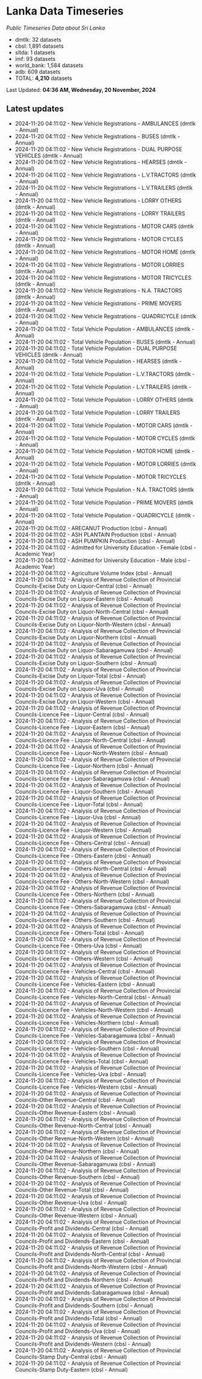 # Lanka Data Timeseries
*Public Timeseries Data about Sri Lanka*

* dmtlk: 32 datasets
* cbsl: 1,891 datasets
* sltda: 1 datasets
* imf: 93 datasets
* world_bank: 1,584 datasets
* adb: 609 datasets
* TOTAL: **4,210** datasets

Last Updated: **04:36 AM, Wednesday, 20 November, 2024**

## Latest updates

* 2024-11-20 04:11:02 - New Vehicle Registrations - AMBULANCES (dmtlk - Annual)
* 2024-11-20 04:11:02 - New Vehicle Registrations - BUSES (dmtlk - Annual)
* 2024-11-20 04:11:02 - New Vehicle Registrations - DUAL PURPOSE VEHICLES (dmtlk - Annual)
* 2024-11-20 04:11:02 - New Vehicle Registrations - HEARSES (dmtlk - Annual)
* 2024-11-20 04:11:02 - New Vehicle Registrations - L.V.TRACTORS (dmtlk - Annual)
* 2024-11-20 04:11:02 - New Vehicle Registrations - L.V.TRAILERS (dmtlk - Annual)
* 2024-11-20 04:11:02 - New Vehicle Registrations - LORRY OTHERS (dmtlk - Annual)
* 2024-11-20 04:11:02 - New Vehicle Registrations - LORRY TRAILERS (dmtlk - Annual)
* 2024-11-20 04:11:02 - New Vehicle Registrations - MOTOR CARS (dmtlk - Annual)
* 2024-11-20 04:11:02 - New Vehicle Registrations - MOTOR CYCLES (dmtlk - Annual)
* 2024-11-20 04:11:02 - New Vehicle Registrations - MOTOR HOME (dmtlk - Annual)
* 2024-11-20 04:11:02 - New Vehicle Registrations - MOTOR LORRIES (dmtlk - Annual)
* 2024-11-20 04:11:02 - New Vehicle Registrations - MOTOR TRICYCLES (dmtlk - Annual)
* 2024-11-20 04:11:02 - New Vehicle Registrations - N.A. TRACTORS (dmtlk - Annual)
* 2024-11-20 04:11:02 - New Vehicle Registrations - PRIME MOVERS (dmtlk - Annual)
* 2024-11-20 04:11:02 - New Vehicle Registrations - QUADRICYCLE (dmtlk - Annual)
* 2024-11-20 04:11:02 - Total Vehicle Population - AMBULANCES (dmtlk - Annual)
* 2024-11-20 04:11:02 - Total Vehicle Population - BUSES (dmtlk - Annual)
* 2024-11-20 04:11:02 - Total Vehicle Population - DUAL PURPOSE VEHICLES (dmtlk - Annual)
* 2024-11-20 04:11:02 - Total Vehicle Population - HEARSES (dmtlk - Annual)
* 2024-11-20 04:11:02 - Total Vehicle Population - L.V.TRACTORS (dmtlk - Annual)
* 2024-11-20 04:11:02 - Total Vehicle Population - L.V.TRAILERS (dmtlk - Annual)
* 2024-11-20 04:11:02 - Total Vehicle Population - LORRY OTHERS (dmtlk - Annual)
* 2024-11-20 04:11:02 - Total Vehicle Population - LORRY TRAILERS (dmtlk - Annual)
* 2024-11-20 04:11:02 - Total Vehicle Population - MOTOR CARS (dmtlk - Annual)
* 2024-11-20 04:11:02 - Total Vehicle Population - MOTOR CYCLES (dmtlk - Annual)
* 2024-11-20 04:11:02 - Total Vehicle Population - MOTOR HOME (dmtlk - Annual)
* 2024-11-20 04:11:02 - Total Vehicle Population - MOTOR LORRIES (dmtlk - Annual)
* 2024-11-20 04:11:02 - Total Vehicle Population - MOTOR TRICYCLES (dmtlk - Annual)
* 2024-11-20 04:11:02 - Total Vehicle Population - N.A. TRACTORS (dmtlk - Annual)
* 2024-11-20 04:11:02 - Total Vehicle Population - PRIME MOVERS (dmtlk - Annual)
* 2024-11-20 04:11:02 - Total Vehicle Population - QUADRICYCLE (dmtlk - Annual)
* 2024-11-20 04:11:02 - ARECANUT Production (cbsl - Annual)
* 2024-11-20 04:11:02 - ASH PLANTAIN Production (cbsl - Annual)
* 2024-11-20 04:11:02 - ASH PUMPKIN Production (cbsl - Annual)
* 2024-11-20 04:11:02 - Admitted for University Education - Female (cbsl - Academic Year)
* 2024-11-20 04:11:02 - Admitted for University Education - Male (cbsl - Academic Year)
* 2024-11-20 04:11:02 - Agriculture Volume Index (cbsl - Annual)
* 2024-11-20 04:11:02 - Analysis of Revenue Collection of Provincial Councils-Excise Duty on Liquor-Central (cbsl - Annual)
* 2024-11-20 04:11:02 - Analysis of Revenue Collection of Provincial Councils-Excise Duty on Liquor-Eastern (cbsl - Annual)
* 2024-11-20 04:11:02 - Analysis of Revenue Collection of Provincial Councils-Excise Duty on Liquor-North-Central (cbsl - Annual)
* 2024-11-20 04:11:02 - Analysis of Revenue Collection of Provincial Councils-Excise Duty on Liquor-North-Western (cbsl - Annual)
* 2024-11-20 04:11:02 - Analysis of Revenue Collection of Provincial Councils-Excise Duty on Liquor-Northern (cbsl - Annual)
* 2024-11-20 04:11:02 - Analysis of Revenue Collection of Provincial Councils-Excise Duty on Liquor-Sabaragamuwa (cbsl - Annual)
* 2024-11-20 04:11:02 - Analysis of Revenue Collection of Provincial Councils-Excise Duty on Liquor-Southern (cbsl - Annual)
* 2024-11-20 04:11:02 - Analysis of Revenue Collection of Provincial Councils-Excise Duty on Liquor-Total (cbsl - Annual)
* 2024-11-20 04:11:02 - Analysis of Revenue Collection of Provincial Councils-Excise Duty on Liquor-Uva (cbsl - Annual)
* 2024-11-20 04:11:02 - Analysis of Revenue Collection of Provincial Councils-Excise Duty on Liquor-Western (cbsl - Annual)
* 2024-11-20 04:11:02 - Analysis of Revenue Collection of Provincial Councils-Licence Fee - Liquor-Central (cbsl - Annual)
* 2024-11-20 04:11:02 - Analysis of Revenue Collection of Provincial Councils-Licence Fee - Liquor-Eastern (cbsl - Annual)
* 2024-11-20 04:11:02 - Analysis of Revenue Collection of Provincial Councils-Licence Fee - Liquor-North-Central (cbsl - Annual)
* 2024-11-20 04:11:02 - Analysis of Revenue Collection of Provincial Councils-Licence Fee - Liquor-North-Western (cbsl - Annual)
* 2024-11-20 04:11:02 - Analysis of Revenue Collection of Provincial Councils-Licence Fee - Liquor-Northern (cbsl - Annual)
* 2024-11-20 04:11:02 - Analysis of Revenue Collection of Provincial Councils-Licence Fee - Liquor-Sabaragamuwa (cbsl - Annual)
* 2024-11-20 04:11:02 - Analysis of Revenue Collection of Provincial Councils-Licence Fee - Liquor-Southern (cbsl - Annual)
* 2024-11-20 04:11:02 - Analysis of Revenue Collection of Provincial Councils-Licence Fee - Liquor-Total (cbsl - Annual)
* 2024-11-20 04:11:02 - Analysis of Revenue Collection of Provincial Councils-Licence Fee - Liquor-Uva (cbsl - Annual)
* 2024-11-20 04:11:02 - Analysis of Revenue Collection of Provincial Councils-Licence Fee - Liquor-Western (cbsl - Annual)
* 2024-11-20 04:11:02 - Analysis of Revenue Collection of Provincial Councils-Licence Fee - Others-Central (cbsl - Annual)
* 2024-11-20 04:11:02 - Analysis of Revenue Collection of Provincial Councils-Licence Fee - Others-Eastern (cbsl - Annual)
* 2024-11-20 04:11:02 - Analysis of Revenue Collection of Provincial Councils-Licence Fee - Others-North-Central (cbsl - Annual)
* 2024-11-20 04:11:02 - Analysis of Revenue Collection of Provincial Councils-Licence Fee - Others-North-Western (cbsl - Annual)
* 2024-11-20 04:11:02 - Analysis of Revenue Collection of Provincial Councils-Licence Fee - Others-Northern (cbsl - Annual)
* 2024-11-20 04:11:02 - Analysis of Revenue Collection of Provincial Councils-Licence Fee - Others-Sabaragamuwa (cbsl - Annual)
* 2024-11-20 04:11:02 - Analysis of Revenue Collection of Provincial Councils-Licence Fee - Others-Southern (cbsl - Annual)
* 2024-11-20 04:11:02 - Analysis of Revenue Collection of Provincial Councils-Licence Fee - Others-Total (cbsl - Annual)
* 2024-11-20 04:11:02 - Analysis of Revenue Collection of Provincial Councils-Licence Fee - Others-Uva (cbsl - Annual)
* 2024-11-20 04:11:02 - Analysis of Revenue Collection of Provincial Councils-Licence Fee - Others-Western (cbsl - Annual)
* 2024-11-20 04:11:02 - Analysis of Revenue Collection of Provincial Councils-Licence Fee - Vehicles-Central (cbsl - Annual)
* 2024-11-20 04:11:02 - Analysis of Revenue Collection of Provincial Councils-Licence Fee - Vehicles-Eastern (cbsl - Annual)
* 2024-11-20 04:11:02 - Analysis of Revenue Collection of Provincial Councils-Licence Fee - Vehicles-North-Central (cbsl - Annual)
* 2024-11-20 04:11:02 - Analysis of Revenue Collection of Provincial Councils-Licence Fee - Vehicles-North-Western (cbsl - Annual)
* 2024-11-20 04:11:02 - Analysis of Revenue Collection of Provincial Councils-Licence Fee - Vehicles-Northern (cbsl - Annual)
* 2024-11-20 04:11:02 - Analysis of Revenue Collection of Provincial Councils-Licence Fee - Vehicles-Sabaragamuwa (cbsl - Annual)
* 2024-11-20 04:11:02 - Analysis of Revenue Collection of Provincial Councils-Licence Fee - Vehicles-Southern (cbsl - Annual)
* 2024-11-20 04:11:02 - Analysis of Revenue Collection of Provincial Councils-Licence Fee - Vehicles-Total (cbsl - Annual)
* 2024-11-20 04:11:02 - Analysis of Revenue Collection of Provincial Councils-Licence Fee - Vehicles-Uva (cbsl - Annual)
* 2024-11-20 04:11:02 - Analysis of Revenue Collection of Provincial Councils-Licence Fee - Vehicles-Western (cbsl - Annual)
* 2024-11-20 04:11:02 - Analysis of Revenue Collection of Provincial Councils-Other Revenue-Central (cbsl - Annual)
* 2024-11-20 04:11:02 - Analysis of Revenue Collection of Provincial Councils-Other Revenue-Eastern (cbsl - Annual)
* 2024-11-20 04:11:02 - Analysis of Revenue Collection of Provincial Councils-Other Revenue-North-Central (cbsl - Annual)
* 2024-11-20 04:11:02 - Analysis of Revenue Collection of Provincial Councils-Other Revenue-North-Western (cbsl - Annual)
* 2024-11-20 04:11:02 - Analysis of Revenue Collection of Provincial Councils-Other Revenue-Northern (cbsl - Annual)
* 2024-11-20 04:11:02 - Analysis of Revenue Collection of Provincial Councils-Other Revenue-Sabaragamuwa (cbsl - Annual)
* 2024-11-20 04:11:02 - Analysis of Revenue Collection of Provincial Councils-Other Revenue-Southern (cbsl - Annual)
* 2024-11-20 04:11:02 - Analysis of Revenue Collection of Provincial Councils-Other Revenue-Total (cbsl - Annual)
* 2024-11-20 04:11:02 - Analysis of Revenue Collection of Provincial Councils-Other Revenue-Uva (cbsl - Annual)
* 2024-11-20 04:11:02 - Analysis of Revenue Collection of Provincial Councils-Other Revenue-Western (cbsl - Annual)
* 2024-11-20 04:11:02 - Analysis of Revenue Collection of Provincial Councils-Profit and Dividends-Central (cbsl - Annual)
* 2024-11-20 04:11:02 - Analysis of Revenue Collection of Provincial Councils-Profit and Dividends-Eastern (cbsl - Annual)
* 2024-11-20 04:11:02 - Analysis of Revenue Collection of Provincial Councils-Profit and Dividends-North-Central (cbsl - Annual)
* 2024-11-20 04:11:02 - Analysis of Revenue Collection of Provincial Councils-Profit and Dividends-North-Western (cbsl - Annual)
* 2024-11-20 04:11:02 - Analysis of Revenue Collection of Provincial Councils-Profit and Dividends-Northern (cbsl - Annual)
* 2024-11-20 04:11:02 - Analysis of Revenue Collection of Provincial Councils-Profit and Dividends-Sabaragamuwa (cbsl - Annual)
* 2024-11-20 04:11:02 - Analysis of Revenue Collection of Provincial Councils-Profit and Dividends-Southern (cbsl - Annual)
* 2024-11-20 04:11:02 - Analysis of Revenue Collection of Provincial Councils-Profit and Dividends-Total (cbsl - Annual)
* 2024-11-20 04:11:02 - Analysis of Revenue Collection of Provincial Councils-Profit and Dividends-Uva (cbsl - Annual)
* 2024-11-20 04:11:02 - Analysis of Revenue Collection of Provincial Councils-Profit and Dividends-Western (cbsl - Annual)
* 2024-11-20 04:11:02 - Analysis of Revenue Collection of Provincial Councils-Stamp Duty-Central (cbsl - Annual)
* 2024-11-20 04:11:02 - Analysis of Revenue Collection of Provincial Councils-Stamp Duty-Eastern (cbsl - Annual)